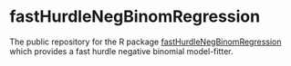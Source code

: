 # fastHurdleNegBinomRegression

The public repository for the R package [fastHurdleNegBinomRegression](https://cran.rstudio.com/web/packages/fastHurdleNegBinomRegression/) which provides a fast hurdle negative binomial model-fitter.
